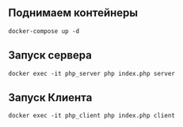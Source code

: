 ## Поднимаем контейнеры
```
docker-compose up -d
```
## Запуск сервера
```
docker exec -it php_server php index.php server
```
## Запуск Клиента
```
docker exec -it php_client php index.php client
```


